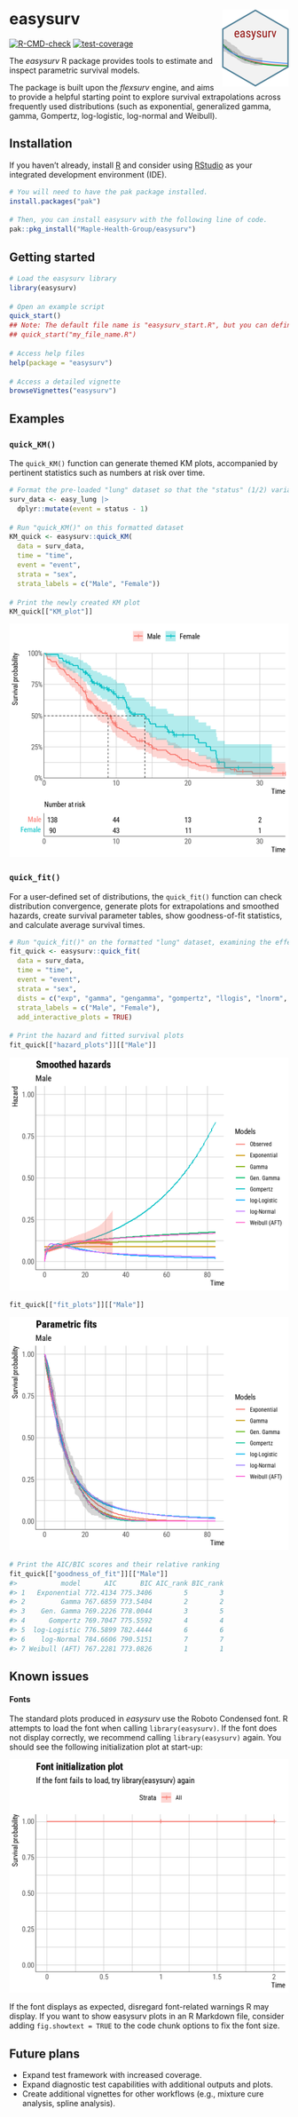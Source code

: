 
<!-- README.md is generated from README.Rmd. Please edit that file -->

# <b>easysurv</b> <a href="https://maple-health-group.github.io/easysurv/"><img src="man/figures/logo.png" align="right" height="139" alt="easysurv website" /></a>

<!-- badges: start -->

[![R-CMD-check](https://github.com/Maple-Health-Group/easysurv/actions/workflows/check-standard.yaml/badge.svg)](https://github.com/Maple-Health-Group/easysurv/actions/workflows/check-standard.yaml)
[![test-coverage](https://github.com/Maple-Health-Group/easysurv/actions/workflows/test-coverage.yaml/badge.svg)](https://github.com/Maple-Health-Group/easysurv/actions/workflows/test-coverage.yaml)
<!-- badges: end -->

The *easysurv* R package provides tools to estimate and inspect
parametric survival models.

The package is built upon the *flexsurv* engine, and aims to provide a
helpful starting point to explore survival extrapolations across
frequently used distributions (such as exponential, generalized gamma,
gamma, Gompertz, log-logistic, log-normal and Weibull).

## Installation

If you haven’t already, install [R](https://www.r-project.org) and
consider using [RStudio](https://www.rstudio.com/) as your integrated
development environment (IDE).

``` r
# You will need to have the pak package installed.
install.packages("pak")

# Then, you can install easysurv with the following line of code.
pak::pkg_install("Maple-Health-Group/easysurv")
```

## Getting started

``` r
# Load the easysurv library
library(easysurv)

# Open an example script
quick_start()
## Note: The default file name is "easysurv_start.R", but you can define your own, e.g.
## quick_start("my_file_name.R")

# Access help files
help(package = "easysurv")

# Access a detailed vignette
browseVignettes("easysurv")
```

## Examples

### `quick_KM()`

The `quick_KM()` function can generate themed KM plots, accompanied by
pertinent statistics such as numbers at risk over time.

``` r
# Format the pre-loaded "lung" dataset so that the "status" (1/2) variable can serve as an event indicator (0/1)
surv_data <- easy_lung |>
  dplyr::mutate(event = status - 1)

# Run "quick_KM()" on this formatted dataset
KM_quick <- easysurv::quick_KM(
  data = surv_data,
  time = "time",
  event = "event",
  strata = "sex",
  strata_labels = c("Male", "Female"))

# Print the newly created KM plot
KM_quick[["KM_plot"]]
```

![](man/figures/quick-KM-1.png)<!-- -->

### `quick_fit()`

For a user-defined set of distributions, the `quick_fit()` function can
check distribution convergence, generate plots for extrapolations and
smoothed hazards, create survival parameter tables, show goodness-of-fit
statistics, and calculate average survival times.

``` r
# Run "quick_fit()" on the formatted "lung" dataset, examining the effect of the "sex" variable
fit_quick <- easysurv::quick_fit(
  data = surv_data,
  time = "time",
  event = "event",
  strata = "sex",
  dists = c("exp", "gamma", "gengamma", "gompertz", "llogis", "lnorm", "weibull"),
  strata_labels = c("Male", "Female"),
  add_interactive_plots = TRUE)

# Print the hazard and fitted survival plots
fit_quick[["hazard_plots"]][["Male"]]
```

![](man/figures/quick-fit-1.png)<!-- -->

``` r
fit_quick[["fit_plots"]][["Male"]]
```

![](man/figures/quick-fit-2.png)<!-- -->

``` r
# Print the AIC/BIC scores and their relative ranking
fit_quick[["goodness_of_fit"]][["Male"]]
#>           model      AIC      BIC AIC_rank BIC_rank
#> 1   Exponential 772.4134 775.3406        5        3
#> 2         Gamma 767.6859 773.5404        2        2
#> 3    Gen. Gamma 769.2226 778.0044        3        5
#> 4      Gompertz 769.7047 775.5592        4        4
#> 5  log-Logistic 776.5899 782.4444        6        6
#> 6    log-Normal 784.6606 790.5151        7        7
#> 7 Weibull (AFT) 767.2281 773.0826        1        1
```

## Known issues

#### Fonts

The standard plots produced in *easysurv* use the Roboto Condensed font.
R attempts to load the font when calling `library(easysurv)`. If the
font does not display correctly, we recommend calling
`library(easysurv)` again. You should see the following initialization
plot at start-up:

![](man/figures/font-issue-1.png)<!-- -->

If the font displays as expected, disregard font-related warnings R may
display. If you want to show easysurv plots in an R Markdown file,
consider adding `fig.showtext = TRUE` to the code chunk options to fix
the font size.

## Future plans

- Expand test framework with increased coverage.
- Expand diagnostic test capabilities with additional outputs and plots.
- Create additional vignettes for other workflows (e.g., mixture cure
  analysis, spline analysis).
